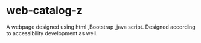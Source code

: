 # web-catalog-z

A webpage designed using html ,Bootstrap ,java script. Designed according to accessibility development as well.
